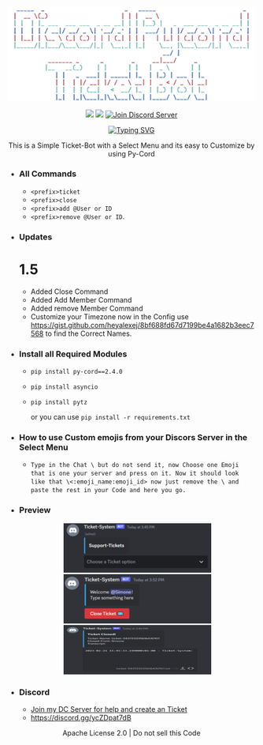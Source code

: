 <p align=center><img src="/images/banner.png"></p>

<p align=center>
<a href="https://github.com/Simoneeeeeeee/Discord-Select-Menu-Ticket-Bot"><img src="https://img.shields.io/github/stars/Simoneeeeeeee/Discord-Select-Menu-Ticket-Bot?colorA=363a4f&colorB=b7bdf8&style=for-the-badge"></a>
<a href="https://github.com/Simoneeeeeeee/Discord-Select-Menu-Ticket-Bot/archive/refs/heads/main.zip"><img src="https://custom-icon-badges.demolab.com/badge/-Download-F25278?style=for-the-badge&logo=download&logoColor=white"><a>
<a href="discord.gg/simone" target="blank">
<img src="https://img.shields.io/discord/1096820059940331530?label=Join%20Community&logo=discord&style=flat-square" alt="Join Discord Server"/></a>
</p>
<p align=center><a href="https://git.io/typing-svg"><img src="https://readme-typing-svg.demolab.com?font=Fira+Code&size=24&duration=4000&pause=1000&color=F70000&width=435&lines=THIS+BOT+IS+WRITTEN+IN+PY-CORD" alt="Typing SVG" /></a></p>
<p align=center>This is a Simple Ticket-Bot with a Select Menu and its easy to Customize by using Py-Cord</p>

- ### All Commands
  - `<prefix>ticket`
  - `<prefix>close`
  - `<prefix>add @User or ID`
  - `<prefix>remove @User or ID`.
- ### Updates
  # 1.5
  - Added Close Command
  - Added Add Member Command
  - Added remove Member Command
  - Customize your Timezone now in the Config use https://gist.github.com/heyalexej/8bf688fd67d7199be4a1682b3eec7568 to find the Correct Names.
- ### Install all Required Modules
  - `pip install py-cord==2.4.0`
  - `pip install asyncio`
  - `pip install pytz`

    or you can use `pip install -r requirements.txt`
- ### How to use Custom emojis from your Discors Server in the Select Menu
  - `Type in the Chat \ but do not send it, now Choose one Emoji that is one your server and press on it. Now it should look like that \<:emoji_name:emoji_id> now just remove the \ and paste the rest in your Code and here you go.`
- ### Preview
    <p align=center><img src="/images/image1.png"><img src="/images/image2.png"><img src="/images/image3.png"><p>
- ### Discord
  - <a href="https://discord.gg/ycZDpat7dB">Join my DC Server for help and create an Ticket</a>
  - https://discord.gg/ycZDpat7dB
  
<p align="center">Apache License 2.0 | Do not sell this Code</p>
